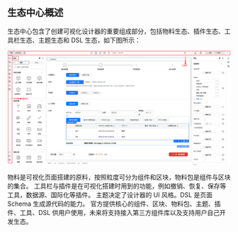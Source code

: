 ## 生态中心概述

生态中心包含了创建可视化设计器的重要组成部分，包括物料生态、插件生态、工具栏生态、主题生态和 DSL 生态，如下图所示：

![生态中心](./imgs/ecology1.png)

物料是可视化页面搭建的原料，按照粒度可分为组件和区块，物料包是组件与区块的集合。
工具栏与插件是在可视化搭建时用到的功能，例如撤销、恢复、保存等工具，数据源、国际化等插件。
主题决定了设计器的 UI 风格。DSL 是页面 Schema 生成源代码的能力。
官方提供核心的组件、区块、物料包、主题、插件、工具、DSL 供用户使用，未来将支持接入第三方组件库以及支持用户自己开发生态。